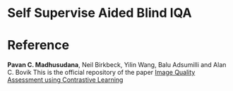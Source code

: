 # Self Supervise Aided Blind IQA

# Reference
**Pavan C. Madhusudana**, Neil Birkbeck, Yilin Wang, Balu Adsumilli and Alan C. Bovik
This is the official repository of the paper [Image Quality Assessment using Contrastive Learning](https://arxiv.org/abs/2110.13266)

